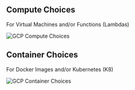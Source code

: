 ## Compute Choices

For Virtual Machines and/or Functions (Lambdas)

![GCP Compute Choices](https://github.com/lynnlangit/gcp-essentials/blob/master/7_sample_data/images/compute-choices.png)

## Container Choices

For Docker Images and/or Kubernetes (K8)

![GCP Container Choices](https://github.com/lynnlangit/gcp-essentials/blob/master/7_sample_data/images/container-choices.png)